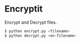 # Encryptit
Encrypt and Decrypt files.
```sh
$ python encrypt.py <filename>
$ python decrypt.py <en-filename>
```
